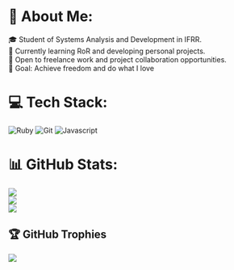 # 💫 About Me:
🎓 Student of Systems Analysis and Development in IFRR.<br>
🌱 Currently learning RoR and developing personal projects.<br>
💼 Open to freelance work and project collaboration opportunities.<br>
🎯 Goal: Achieve freedom and do what I love

# 💻 Tech Stack:
![Ruby](https://img.shields.io/badge/ruby-%23CC342D.svg?style=for-the-badge&logo=ruby&logoColor=white) ![Git](https://img.shields.io/badge/git-%23F05033.svg?style=for-the-badge&logo=git&logoColor=white)
![Javascript](https://img.shields.io/badge/javascript-%23F05033.svg?style=for-the-badge&logo=javascript&logoColor=white)
# 📊 GitHub Stats:
![](https://github-readme-stats.vercel.app/api?username=Gustavicho&theme=catppuccin_mocha&hide_border=true&include_all_commits=false&count_private=false)<br/>
![](https://github-readme-streak-stats.herokuapp.com/?user=Gustavicho&theme=catppuccin_mocha&hide_border=true)<br/>
![](https://github-readme-stats.vercel.app/api/top-langs/?username=Gustavicho&theme=catppuccin_mocha&hide_border=true&include_all_commits=false&count_private=false&layout=compact)

## 🏆 GitHub Trophies
![](https://github-profile-trophy.vercel.app/?username=Gustavicho&theme=monokai&no-frame=true&no-bg=true&margin-w=4)
<!-- Proudly created with GPRM ( https://gprm.itsvg.in ) -->

